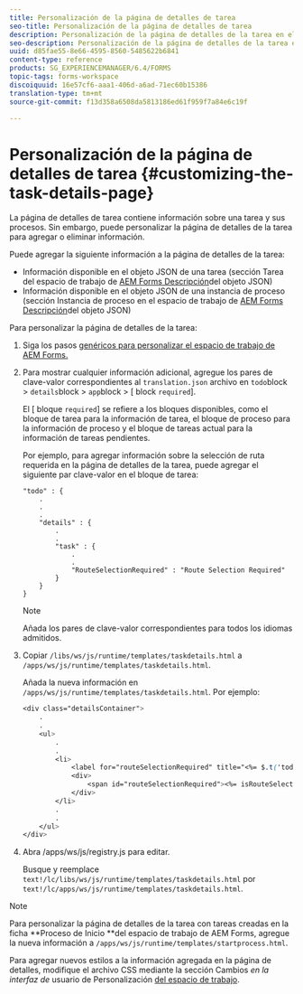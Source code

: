 ```yaml
---
title: Personalización de la página de detalles de tarea
seo-title: Personalización de la página de detalles de tarea
description: Personalización de la página de detalles de la tarea en el espacio de trabajo de AEM Forms para modificar la información predeterminada que se muestra sobre una tarea.
seo-description: Personalización de la página de detalles de la tarea en el espacio de trabajo de AEM Forms para modificar la información predeterminada que se muestra sobre una tarea.
uuid: d85fae55-8e66-4595-8560-5485622b6841
content-type: reference
products: SG_EXPERIENCEMANAGER/6.4/FORMS
topic-tags: forms-workspace
discoiquuid: 16e57cf6-aaa1-406d-a6ad-71ec60b15386
translation-type: tm+mt
source-git-commit: f13d358a6508da5813186ed61f959f7a84e6c19f

---
```



# Personalización de la página de detalles de tarea {#customizing-the-task-details-page}

La página de detalles de tarea contiene información sobre una tarea y sus procesos. Sin embargo, puede personalizar la página de detalles de la tarea para agregar o eliminar información.

Puede agregar la siguiente información a la página de detalles de la tarea:

* Información disponible en el objeto JSON de una tarea (sección Tarea del espacio de trabajo de [AEM Forms Descripción](/help/forms/using/html-workspace-json-object-description.md)del objeto JSON)
* Información disponible en el objeto JSON de una instancia de proceso (sección Instancia de proceso en el espacio de trabajo de [AEM Forms Descripción](/help/forms/using/html-workspace-json-object-description.md)del objeto JSON)

Para personalizar la página de detalles de la tarea:

1. Siga los pasos [genéricos para personalizar el espacio de trabajo de AEM Forms.](/help/forms/using/generic-steps-html-workspace-customization.md)
1. Para mostrar cualquier información adicional, agregue los pares de clave-valor correspondientes al `translation.json` archivo en `todo`block > `details`block > `app`block > [ block `required`].

   El [ bloque `required`] se refiere a los bloques disponibles, como el bloque de tarea para la información de tarea, el bloque de proceso para la información de proceso y el bloque de tareas actual para la información de tareas pendientes.

   Por ejemplo, para agregar información sobre la selección de ruta requerida en la página de detalles de la tarea, puede agregar el siguiente par clave-valor en el bloque de tarea:

   ```
   "todo" : {
       .
       .
       .
       "details" : {
           .
           .
           "task" : {
               .
               .
               "RouteSelectionRequired" : "Route Selection Required"
           }
       }
   }
   ```

   >[!NOTE]
   >
   >Añada los pares de clave-valor correspondientes para todos los idiomas admitidos.

1. Copiar `/libs/ws/js/runtime/templates/taskdetails.html` a `/apps/ws/js/runtime/templates/taskdetails.html`.

   Añada la nueva información en `/apps/ws/js/runtime/templates/taskdetails.html`. Por ejemplo:

   ```css
   <div class="detailsContainer">
       .
       .
       <ul>
           .
           .
           <li>
               <label for="routeSelectionRequired" title="<%= $.t('todo.details.task.RouteSelectionRequired')%>"><%= $.t('todo.details.task.RouteSelectionRequired')%></label>
               <div>
                   <span id="routeSelectionRequired"><%= isRouteSelectionRequired != null ? isRouteSelectionRequired : ''%></span>
               </div>
           </li>
           .
           .
       </ul>
   </div>
   ```

1. Abra /apps/ws/js/registry.js para editar.

   Busque y reemplace `text!/lc/libs/ws/js/runtime/templates/taskdetails.html` por `text!/lc/apps/ws/js/runtime/templates/taskdetails.html`.

>[!NOTE]
>
>Para personalizar la página de detalles de la tarea con tareas creadas en la ficha **Proceso de Inicio **del espacio de trabajo de AEM Forms, agregue la nueva información a `/apps/ws/js/runtime/templates/startprocess.html`.
>
>Para agregar nuevos estilos a la información agregada en la página de detalles, modifique el archivo CSS mediante la sección Cambios *en la interfaz de* usuario de Personalización [del espacio de trabajo](/help/forms/using/changing-locale-user-interface.md#main-pars-header-3).
